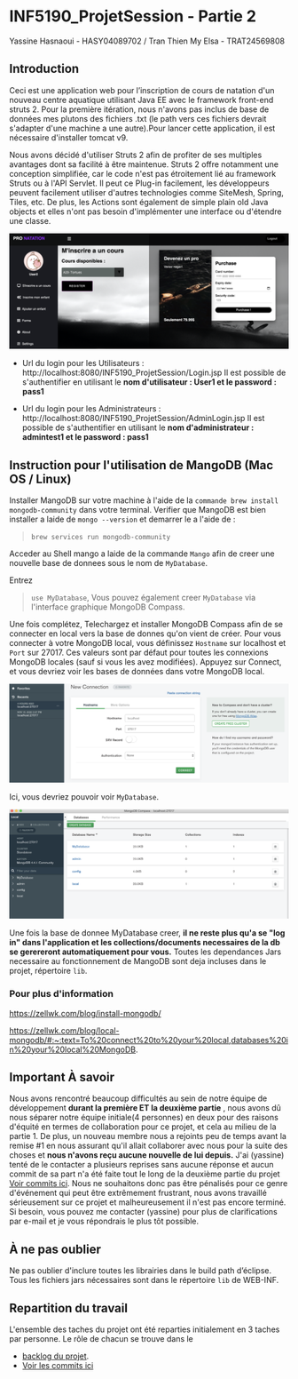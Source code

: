 # INF5190_ProjetSession - Partie 2

Yassine Hasnaoui - HASY04089702 / Tran Thien My Elsa - TRAT24569808 

## Introduction

Ceci est une application web pour l’inscription de cours de natation d'un nouveau centre aquatique utilisant Java EE avec le framework front-end struts 2. Pour la première itération, nous n'avons pas inclus de base de données mes plutons des fichiers .txt (le path vers ces fichiers devrait s'adapter d'une machine a une autre).Pour lancer cette application, il est nécessaire d'installer tomcat v9.

Nous avons décidé d'utiliser Struts 2 afin de profiter de ses multiples avantages dont sa facilité à être maintenue. Struts 2 offre notamment une conception simplifiée, car le code n'est pas étroitement lié au framework Struts ou à l'API Servlet. Il peut ce Plug-in facilement, les développeurs peuvent facilement utiliser d'autres technologies comme SiteMesh, Spring, Tiles, etc. De plus, les Actions sont également de simple plain old Java objects et elles n'ont pas besoin d'implémenter une interface ou d'étendre une classe. 

![preview](/preview.png)

- Url du login pour les Utilisateurs : http://localhost:8080/INF5190_ProjetSession/Login.jsp Il est possible de s'authentifier en utilisant le **nom d'utilisateur : User1 et le password : pass1**

- Url du login pour les Administrateurs : http://localhost:8080/INF5190_ProjetSession/AdminLogin.jsp Il est possible de s'authentifier en utilisant le **nom d'administrateur : admintest1 et le password : pass1**

## Instruction pour l'utilisation de MangoDB (Mac OS / Linux)

Installer MangoDB sur votre machine à l'aide de la `commande brew install mongodb-community` dans votre terminal. Verifier que MangoDB est bien installer a laide de `mongo --version` et demarrer le a l'aide de :

>`brew services run mongodb-community`

Acceder au Shell mango a laide de la commande `Mango` afin de creer une nouvelle base de donnees sous le nom de `MyDatabase`.

Entrez 

>`use MyDatabase`, Vous pouvez également creer `MyDatabase` via l'interface graphique MongoDB Compass.

Une fois complétez, Telechargez et installer MongoDB Compass afin de se connecter en local vers la base de donnes qu'on vient de créer. Pour vous connecter à votre MongoDB local, vous définissez `Hostname` sur localhost et `Port` sur 27017. Ces valeurs sont par défaut pour toutes les connexions MongoDB locales (sauf si vous les avez modifiées). Appuyez sur Connect, et vous devriez voir les bases de données dans votre MongoDB local. 

![DbConnection](/DbConnection.png)

Ici, vous devriez pouvoir voir `MyDatabase`.

![ConSuccess](/ConSuccess.png)

Une fois la base de donnee MyDatabase creer, **il ne reste plus qu'a se "log in" dans l'application et les collections/documents necessaires de la db se gerereront automatiquement pour vous.** Toutes les dependances Jars necessaire au fonctionnement de MangoDB sont deja incluses dans le projet, répertoire `lib`.

### Pour plus d'information

https://zellwk.com/blog/install-mongodb/

https://zellwk.com/blog/local-mongodb/#:~:text=To%20connect%20to%20your%20local,databases%20in%20your%20local%20MongoDB.


## Important À savoir
Nous avons rencontré beaucoup difficultés au sein de notre équipe de développement **durant la première ET la deuxième partie** , nous avons dû nous séparer notre équipe initiale(4 personnes) en deux pour des raisons d'équité en termes de collaboration pour ce projet, et cela au milieu de la partie 1. De plus, un nouveau membre nous a rejoints peu de temps avant la remise #1 en nous assurant qu'il allait collaborer avec nous pour la suite des choses et **nous n'avons reçu aucune nouvelle de lui depuis.** J'ai (yassine) tenté de le contacter a plusieurs reprises sans aucune réponse et aucun commit de sa part n'a été faite tout le long de la deuxième partie du projet [Voir commits ici](https://github.com/trafalgarxlaw/INF5190_ProjetSession/commits/main). Nous ne souhaitons donc pas être pénalisés pour ce genre d'événement qui peut être extrêmement frustrant, nous avons travaillé sérieusement sur ce projet et malheureusement il n'est pas encore terminé. Si besoin, vous pouvez me contacter (yassine) pour plus de clarifications par e-mail et je vous répondrais le plus tôt possible.

## À ne pas oublier
Ne pas oublier d'inclure toutes les librairies dans le build path d’éclipse. Tous les fichiers jars nécessaires sont dans le répertoire `lib` de WEB-INF.


## Repartition du travail

L'ensemble des taches du projet ont été reparties initialement en 3 taches par personne. Le rôle de chacun se trouve dans le 

- [backlog du projet](https://github.com/trafalgarxlaw/INF5190_ProjetSession/projects/1). 
- [Voir les commits ici](https://github.com/trafalgarxlaw/INF5190_ProjetSession/commits/main)



